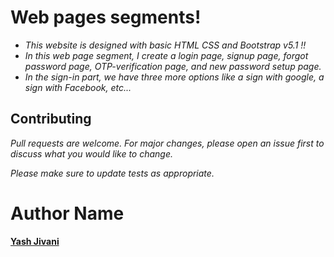 # Web pages segments!

- *This website is designed with basic HTML CSS and Bootstrap v5.1 !!*
- *In this web page segment, I create a login page, signup page, forgot password page, OTP-verification page, and new password setup page.*
- *In the sign-in part, we have three more options like a sign with google, a sign with Facebook, etc...*

## Contributing

*Pull requests are welcome. For major changes, please open an issue first to discuss what you would like to change.*


 *Please make sure to update tests as appropriate.*

# Author Name
**[Yash Jivani](https://github.com/yash-jivani)**
